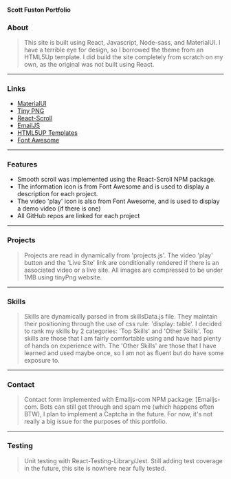 #### Scott Fuston Portfolio


### About
> This site is built using React, Javascript, Node-sass, and MaterialUI.
I have a terrible eye for design, so I borrowed the theme from an HTML5Up template. I did build the site completely from scratch on my own, as the original was not built using React.
---
### Links
- [MaterialUI](https://material-ui.com/)
- [Tiny PNG](https://tinypng.com/)
- [React-Scroll](https://www.npmjs.com/package/react-scroll)
- [EmailJS](https://www.npmjs.com/package/emailjs-com)
- [HTML5UP Templates](https://html5up.net/)
- [Font Awesome](https://fontawesome.com/)
---
### Features
- Smooth scroll was implemented using the React-Scroll NPM package. 
- The information icon is from Font Awesome and is used to display a description for each project. 
- The video 'play' icon is also from Font Awesome, and is used to display a demo video (if there is one)
- All GitHub repos are linked for each project
---
### Projects
> Projects are read in dynamically from 'projects.js'. The video 'play' button and the 'Live Site' link are conditionally rendered if there is an associated video or a live site. All images are compressed to be under 1MB using tinyPng website.
---
### Skills
> Skills are dynamically parsed in from skillsData.js file. They maintain their positioning through the use of css rule: 'display: table'.
I decided to rank my skills by 2 categories: 'Top Skills' and 'Other Skills'. Top skills are those that I am fairly comfortable using and have had plenty of hands on experience with. The 'Other Skills' are those that I have learned and used maybe once, so I am not as fluent but do have some exposure to.
---
### Contact
> Contact form implemented with Emailjs-com NPM package: [Emailjs-com. Bots can still get through and spam me (which happens often BTW), I plan to implement a Captcha in the future. For now, it's not really a big issue for the purposes of this portfolio.
---
### Testing
> Unit testing with React-Testing-Library/Jest. Still adding test coverage in the future, this site is nowhere near fully tested.
